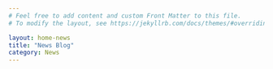 ```yaml
---
# Feel free to add content and custom Front Matter to this file.
# To modify the layout, see https://jekyllrb.com/docs/themes/#overriding-theme-defaults

layout: home-news
title: "News Blog"
category: News
---
```

